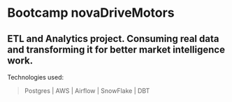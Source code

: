 # Bootcamp novaDriveMotors
ETL and Analytics project. Consuming real data and transforming it for better market intelligence work.
---------
Technologies used:
> Postgres |
> AWS |
> Airflow |
> SnowFlake |
> DBT

